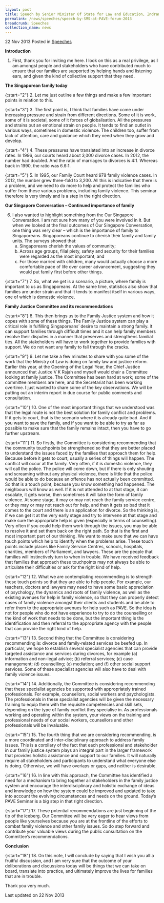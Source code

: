 ```yaml
---
layout: post
title: Speech by Senior Minister Of State for Law and Education, Indranee Rajah, at the PAVE forum 2013
permalink: /news/speeches/speech-by-SMS-at-PAVE-forum-2013
breadcrumb: Speeches
collection_name: news
---
```


22 Nov 2013 Posted in [Speeches](/news/speeches)

**Introduction**

1. First, thank you for inviting me here. I look on this as a real privilege, as I am amongst people and stakeholders who have contributed much to ensure that our families are supported by helping hands and listening ears, and given the kind of collective support that they need.

**The Singaporean family today**

{:start="2"}
2. Let me just outline a few things and make a few important points in relation to this.

{:start="3"}
3. The first point is, I think that families have come under increasing pressure and strain from different directions.  Some of it is work, some of it is societal, some of it forces of globalisation. All the pressures and strains put an emotional strain on people. It tends to find an outlet in various ways, sometimes in domestic violence. The children too, suffer from lack of attention, care and guidance which they need when they grow and develop.

{:start="4"}
4. These pressures have translated into an increase in divorce rates.  In 1996, our courts heard about 3,000 divorce cases.  In 2012, the number had doubled.  And the ratio of marriages to divorces is 4:1.  Whereas back in 1990, the ratio was 6.6:1.

{:start="5"}
5. In 1995, our Family Court heard 978 family violence cases.  In 2012, the number grew three-fold to 3,200.  All this is indicative that there is a problem, and we need to do more to help and protect the families who suffer from these various problems, including family violence.  This seminar therefore is very timely and is a step in the right direction.

**Our Singapore Conversation – Continued importance of family**

<ol start="6">
<li>I also wanted to highlight something from the Our Singapore Conversation. I am not sure how many of you were involved in it. But when we looked at the final outcomes of Our Singapore Conversation, one thing was very clear – which is the importance of family to Singaporeans. Singaporeans continue to cherish their family and family units. The surveys showed that:

<ol style="list-style-type: lower-alpha">
<li>Singaporeans cherish the values of community; </li>

<li>Across age groups, filial piety, safety and security for their families were regarded as the most important; and </li>

<li>For those married with children, many would actually choose a more comfortable pace of life over career advancement, suggesting they would put family first before other things. </li>
</ol>

</li>
</ol>

{:start="7"}
7. So, what we get is a scenario, a picture, where family is important to us as Singaporeans. At the same time, statistics also show that families are under strain and that it tends to manifest itself in various ways, one of which is domestic violence.

**Family Justice Committee and its recommendations**

{:start="8"}
8. This then brings us to the Family Justice system and how it copes with some of these things. The Family Justice system can play a critical role in fulfilling Singaporeans’ desire to maintain a strong family. It can support families through difficult times and it can help family members resolve their disputes in a manner that preserves and strengthens familial ties. All the stakeholders will have to work together to provide families with support. We do not want any family to fall through the cracks.

{:start="9"}
9. Let me take a few minutes to share with you some of the work that the Ministry of Law is doing on family law and justice reform. Earlier this year, at the Opening of the Legal Year, the Chief Justice announced that Justice V K Rajah and myself would chair a Committee looking at family justice. The Committee has been hard at work; some of the committee members are here, and the Secretariat has been working overtime. I just wanted to share some of the key observations. We will be putting out an interim report in due course for public comments and consultation.

{:start="10"}
10. One of the most important things that we understood was that the legal route is not the best solution for family conflict and problems. If it gets to court, that is the scenario where it is already quite bad. And if you want to save the family, and if you want to be able to try as far as possible to make sure that the family remains intact, then you have to go further upstream.

{:start="11"}
11. So firstly, the Committee is considering recommending that the community touchpoints be strengthened so that they are better placed to understand the issues faced by the families that approach them for help.  Because before it gets to court, usually a series of things will happen. The conflict will occur at the family. Very often, if it is domestic violence, they will call the police. The police will come down, but if there is only shouting and screaming without any physical violence, there is little that the police would be able to do because an offence has not actually been committed. So that is a touch point, because you know something had happened. The neighbours will know as well. If it is not attended to at that stage, it can escalate, it gets worse, then sometimes it will take the form of family violence. At some stage, it may or may not reach the family service centre, or they may or may not reach out for help, and then it gets so bad that it comes to the court and there is an application for divorce. So the thinking is, if we can get it at the very early stage and try to intervene at that stage and make sure the appropriate help is given (especially in terms of counselling). Very often if you could help them work through the issues, you may be able to resolve it and set them back on the right path. So that is the first and most important part of our thinking. We want to make sure that we can have touch points which help to identify when the problems arise. These touch points include places like Family Service Centres, schools, hospitals, charities, members of Parliament, and lawyers. These are the people that families will instinctively turn to when in trouble.  We have received feedback that families that approach these touchpoints may not always be able to articulate their difficulties or ask for the right kind of help.

{:start="12"}
12. What we are contemplating recommending is to strength these touch points so that they are able to help people. For example, our teachers, doctors and lawyers may need to have some basic appreciation of psychology, the dynamics and roots of family violence, as well as the existing avenues for help in family violence, so that they can properly detect cases of family violence amongst their clients and students and be able to refer them to the appropriate avenues for help such as PAVE. So the idea is not for people who do not have experience to try to do the counselling or the kind of work that needs to be done, but the important thing is the identification and then referral to the appropriate agency with the people that can provide the right kind of help. 

{:start="13"}
13. Second thing that the Committee is considering recommending is: divorce and family-related services be beefed up.  In particular, we hope to establish several specialist agencies that can provide targeted assistance and services during divorces, for example (a) information and non-legal advice; (b) referral services; (c) case management; (d) counselling; (e) mediation; and (f) other social support services.  Some of these specialist agencies will also have to deal with family violence issues. 

{:start="14"}
14. Additionally, the Committee is considering recommending that these specialist agencies be supported with appropriately trained professionals. For example, counsellors, social workers and psychologists.  The professionals in these specialist agencies will be given the necessary training to equip them with the requisite competencies and skill sets, depending on the type of family conflict they specialise in.  As professionals working and operating within the system, your views on the training and professional needs of our social workers, counsellors and other professionals will be invaluable. 

{:start="15"}
15. The fourth thing that we are considering recommending, is a more coordinated and inter-disciplinary approach to address family issues.  This is a corollary of the fact that each professional and stakeholder in our family justice system plays an integral part in the larger framework that provides holistic assistance and support to our families.  It will naturally require all stakeholders and participants to understand what everyone else is doing. Otherwise, we will have overlaps or gaps, and neither is desirable.

{:start="16"}
16. In line with this approach, the Committee has identified a need for a mechanism to bring together all stakeholders in the family justice system and encourage the interdisciplinary and holistic exchange of ideas and knowledge on how the system could be improved and updated to take into account the evolving circumstances and needs on the ground.  Today’s PAVE Seminar is a big step in that right direction.

{:start="17"}
17. These potential recommendations are just beginning of the tip of the iceberg.  Our Committee will be very eager to hear views from people like yourselves because you are at the frontline of the efforts to combat family violence and other family issues.  So do step forward and contribute your valuable views during the public consultation on the Committee’s recommendations.

**Conclusion**

{:start="18"}
18. On this note, I will conclude by saying that I wish you all a fruitful discussion, and I am very sure that the outcome of your deliberations and discussions today will be things that we can take on board, translate into practice, and ultimately improve the lives for families that are in trouble.

Thank you very much.


<p class="right-side-updated">Last updated on 22 Nov 2013</p>

